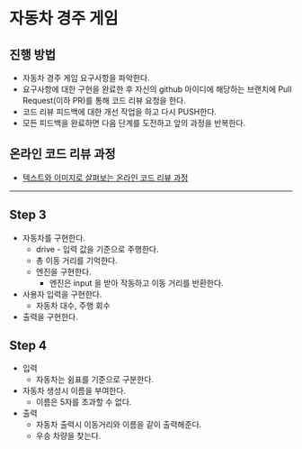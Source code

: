 # 자동차 경주 게임

## 진행 방법

* 자동차 경주 게임 요구사항을 파악한다.
* 요구사항에 대한 구현을 완료한 후 자신의 github 아이디에 해당하는 브랜치에 Pull Request(이하 PR)를 통해 코드 리뷰 요청을 한다.
* 코드 리뷰 피드백에 대한 개선 작업을 하고 다시 PUSH한다.
* 모든 피드백을 완료하면 다음 단계를 도전하고 앞의 과정을 반복한다.

## 온라인 코드 리뷰 과정

* [텍스트와 이미지로 살펴보는 온라인 코드 리뷰 과정](https://github.com/next-step/nextstep-docs/tree/master/codereview)

---

## Step 3

- 자동차를 구현한다.
    - drive - 입력 값을 기준으로 주행한다.
    - 총 이동 거리를 기억한다.
    - 엔진을 구현한다.
        - 엔진은 input 을 받아 작동하고 이동 거리를 반환한다.
- 사용자 입력을 구현한다.
    - 자동차 대수, 주행 회수
- 출력을 구현한다.

## Step 4

- 입력
    - 자동차는 쉼표를 기준으로 구분한다.
- 자동차 생성시 이름을 부여한다.
    - 이름은 5자를 초과할 수 없다.
- 출력
    - 자동차 출력시 이동거리와 이름을 같이 출력해준다.
    - 우승 차량을 찾는다.
